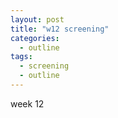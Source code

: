 ```yaml
---
layout: post
title: "w12 screening"
categories:
  - outline
tags:
  - screening
  - outline
---
```


week 12

##
